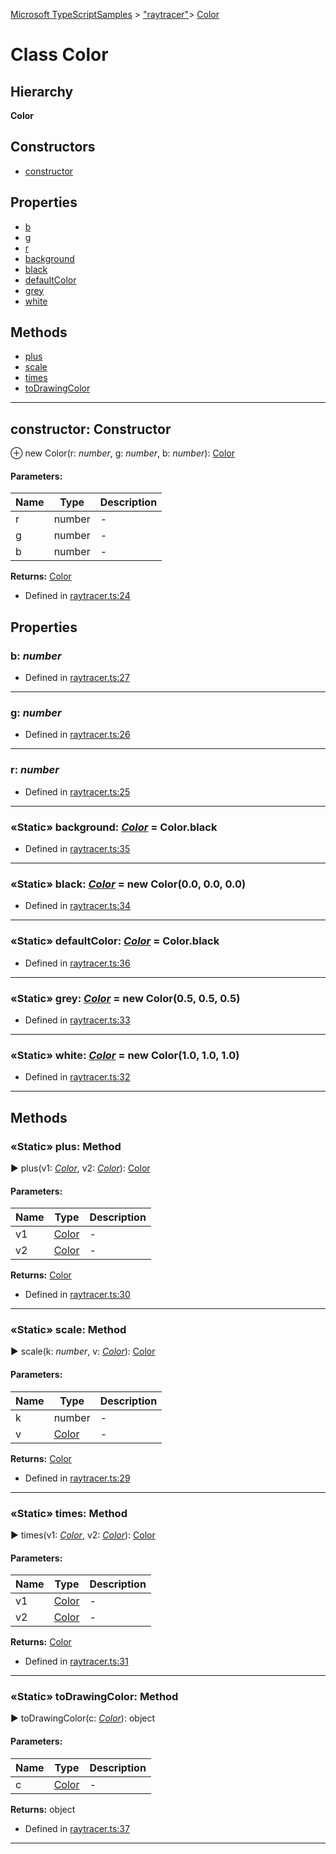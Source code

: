 [Microsoft TypeScriptSamples](../index.md) >  ["raytracer"](../modules/_raytracer_.md)>  [Color](../classes/_raytracer_.color.md)
# Class Color


## Hierarchy
**Color**








## Constructors
* [constructor](../classes/_raytracer_.color.md#constructor)

## Properties
* [b](../classes/_raytracer_.color.md#b)
* [g](../classes/_raytracer_.color.md#g)
* [r](../classes/_raytracer_.color.md#r)
* [background](../classes/_raytracer_.color.md#background)
* [black](../classes/_raytracer_.color.md#black)
* [defaultColor](../classes/_raytracer_.color.md#defaultcolor)
* [grey](../classes/_raytracer_.color.md#grey)
* [white](../classes/_raytracer_.color.md#white)

## Methods
* [plus](../classes/_raytracer_.color.md#plus)
* [scale](../classes/_raytracer_.color.md#scale)
* [times](../classes/_raytracer_.color.md#times)
* [toDrawingColor](../classes/_raytracer_.color.md#todrawingcolor)

---




<a id="constructor"></a>
## constructor: Constructor


⊕ new Color(r: *number*, g: *number*, b: *number*): [Color](../classes/_raytracer_.color.md)




#### Parameters:
| Name  | Type                | Description  |
| ------ | ------------------- | ------------ |
| r  | number | - |
| g  | number | - |
| b  | number | - |



**Returns:** [Color](../classes/_raytracer_.color.md)







* Defined in [raytracer.ts:24](https://github.com/tgreyuk/typedoc-plugin-markdown/blob/04105dc/samples/src/microsoft/raytracer.ts#L24)












## Properties

<a id="b"></a>

###  b:  *number* 







* Defined in [raytracer.ts:27](https://github.com/tgreyuk/typedoc-plugin-markdown/blob/04105dc/samples/src/microsoft/raytracer.ts#L27)






----
<a id="g"></a>

###  g:  *number* 







* Defined in [raytracer.ts:26](https://github.com/tgreyuk/typedoc-plugin-markdown/blob/04105dc/samples/src/microsoft/raytracer.ts#L26)






----
<a id="r"></a>

###  r:  *number* 







* Defined in [raytracer.ts:25](https://github.com/tgreyuk/typedoc-plugin-markdown/blob/04105dc/samples/src/microsoft/raytracer.ts#L25)






----
<a id="background"></a>

### «Static» background:  *[Color](../classes/_raytracer_.color.md)*  =  Color.black







* Defined in [raytracer.ts:35](https://github.com/tgreyuk/typedoc-plugin-markdown/blob/04105dc/samples/src/microsoft/raytracer.ts#L35)






----
<a id="black"></a>

### «Static» black:  *[Color](../classes/_raytracer_.color.md)*  =  new Color(0.0, 0.0, 0.0)







* Defined in [raytracer.ts:34](https://github.com/tgreyuk/typedoc-plugin-markdown/blob/04105dc/samples/src/microsoft/raytracer.ts#L34)






----
<a id="defaultcolor"></a>

### «Static» defaultColor:  *[Color](../classes/_raytracer_.color.md)*  =  Color.black







* Defined in [raytracer.ts:36](https://github.com/tgreyuk/typedoc-plugin-markdown/blob/04105dc/samples/src/microsoft/raytracer.ts#L36)






----
<a id="grey"></a>

### «Static» grey:  *[Color](../classes/_raytracer_.color.md)*  =  new Color(0.5, 0.5, 0.5)







* Defined in [raytracer.ts:33](https://github.com/tgreyuk/typedoc-plugin-markdown/blob/04105dc/samples/src/microsoft/raytracer.ts#L33)






----
<a id="white"></a>

### «Static» white:  *[Color](../classes/_raytracer_.color.md)*  =  new Color(1.0, 1.0, 1.0)







* Defined in [raytracer.ts:32](https://github.com/tgreyuk/typedoc-plugin-markdown/blob/04105dc/samples/src/microsoft/raytracer.ts#L32)






----


## Methods

<a id="plus"></a>
### «Static» plus: Method

► plus(v1: *[Color](../classes/_raytracer_.color.md)*, v2: *[Color](../classes/_raytracer_.color.md)*): [Color](../classes/_raytracer_.color.md)




#### Parameters:
| Name  | Type                | Description  |
| ------ | ------------------- | ------------ |
| v1  | [Color](../classes/_raytracer_.color.md) | - |
| v2  | [Color](../classes/_raytracer_.color.md) | - |



**Returns:** [Color](../classes/_raytracer_.color.md)







* Defined in [raytracer.ts:30](https://github.com/tgreyuk/typedoc-plugin-markdown/blob/04105dc/samples/src/microsoft/raytracer.ts#L30)









---

<a id="scale"></a>
### «Static» scale: Method

► scale(k: *number*, v: *[Color](../classes/_raytracer_.color.md)*): [Color](../classes/_raytracer_.color.md)




#### Parameters:
| Name  | Type                | Description  |
| ------ | ------------------- | ------------ |
| k  | number | - |
| v  | [Color](../classes/_raytracer_.color.md) | - |



**Returns:** [Color](../classes/_raytracer_.color.md)







* Defined in [raytracer.ts:29](https://github.com/tgreyuk/typedoc-plugin-markdown/blob/04105dc/samples/src/microsoft/raytracer.ts#L29)









---

<a id="times"></a>
### «Static» times: Method

► times(v1: *[Color](../classes/_raytracer_.color.md)*, v2: *[Color](../classes/_raytracer_.color.md)*): [Color](../classes/_raytracer_.color.md)




#### Parameters:
| Name  | Type                | Description  |
| ------ | ------------------- | ------------ |
| v1  | [Color](../classes/_raytracer_.color.md) | - |
| v2  | [Color](../classes/_raytracer_.color.md) | - |



**Returns:** [Color](../classes/_raytracer_.color.md)







* Defined in [raytracer.ts:31](https://github.com/tgreyuk/typedoc-plugin-markdown/blob/04105dc/samples/src/microsoft/raytracer.ts#L31)









---

<a id="todrawingcolor"></a>
### «Static» toDrawingColor: Method

► toDrawingColor(c: *[Color](../classes/_raytracer_.color.md)*): object




#### Parameters:
| Name  | Type                | Description  |
| ------ | ------------------- | ------------ |
| c  | [Color](../classes/_raytracer_.color.md) | - |



**Returns:** object







* Defined in [raytracer.ts:37](https://github.com/tgreyuk/typedoc-plugin-markdown/blob/04105dc/samples/src/microsoft/raytracer.ts#L37)









---



